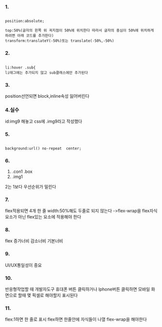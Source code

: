  ### 1.
 
 ```
 
 position:absolute;
 
 top:50%(글자의 왼쪽 위 꼭지점이 50%에 위치한다 따라서 글자의 중심이 50%에 위치하게 하려면 아래 코드를 추가한다)
 transform:translateY(-50%)또는 translate(-50%,-50%)
 
 ```
 
 ### 2.

```

li:hover .sub{
li태그에는 추가되지 않고 sub클래스에만 추가된다

```

### 3.

position선언되면 block,inline속성 잃어버린다

### 4.실수
id:img9 해놓고 css에 .img9라고 작성했다

### 5.

```

background:url() no-repeat  center;

```

### 6.

1. .con1 .box
2. .img1

2는 1보다 우선순위가 밀린다

### 7.

flex적용되면 4개 한 줄 width:50%해도 두줄로 되지 않는다
->flex-wrap을 flex자식요소가 아닌 flex있는 요소에 적용해야 한다

### 8.
flex 증가너비 감소너비 기본너비

### 9.
UI/UX통일성이 중요

### 10.
반응형작업할 때 개발자도구 휴대폰 버튼 클릭하거나 Iphone버튼 클릭하면 모바일 화면으로 할때 몇 픽셀로 해야할지 표시된다

### 11.
flex:1하면 한 줄로 표시
flex하면 한줄안에 자식들이 나열 flex-wrap을 해야한다



